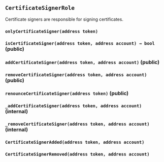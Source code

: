 ## `CertificateSignerRole`



Certificate signers are responsible for signing certificates.

### `onlyCertificateSigner(address token)`






### `isCertificateSigner(address token, address account) → bool` (public)





### `addCertificateSigner(address token, address account)` (public)





### `removeCertificateSigner(address token, address account)` (public)





### `renounceCertificateSigner(address token)` (public)





### `_addCertificateSigner(address token, address account)` (internal)





### `_removeCertificateSigner(address token, address account)` (internal)






### `CertificateSignerAdded(address token, address account)`





### `CertificateSignerRemoved(address token, address account)`








